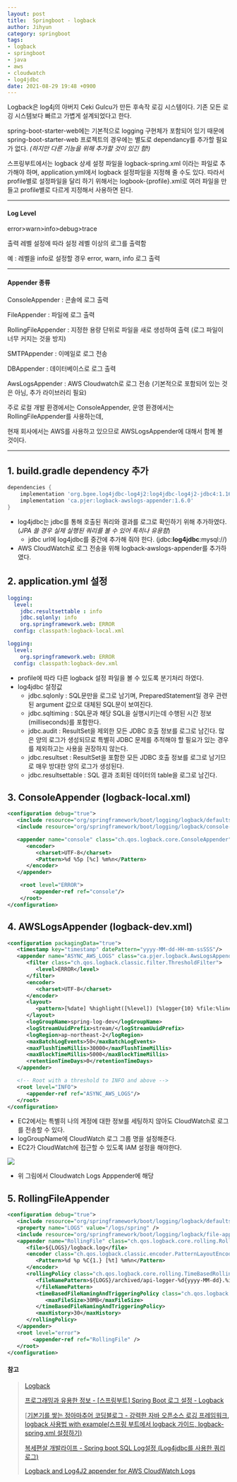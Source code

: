 ```yaml
---
layout: post
title:  Springboot - logback
author: Jihyun
category: springboot
tags:
- logback
- springboot
- java
- aws
- cloudwatch
- log4jdbc
date: 2021-08-29 19:48 +0900
---
```


Logback은 log4j의 아버지 Ceki Gulcu가 만든 후속작 로깅 시스템이다. 기존 모든 로깅 시스템보다 빠르고 가볍게 설계되었다고 한다.

spring-boot-starter-web에는 기본적으로 logging 구현체가 포함되어 있기 때문에 spring-boot-starter-web 프로젝트의 경우에는 별도로 dependancy를 추가할 필요가 없다. *(하지만 다른 기능을 위해 추가할 것이 있긴 함!)*

스프링부트에서는 logback 상세 설정 파일을 logback-spring.xml 이라는 파일로 추가해야 하며, application.yml에서 logback 설정파일을 지정해 줄 수도 있다. 따라서 profile별로 설정파일을 달리 하기 위해서는 logbook-{profile}.xml로 여러 파일을 만들고 profile별로 다르게 지정해서 사용하면 된다.

---

#### Log Level

error>warn>info>debug>trace

출력 레벨 설정에 따라 설정 레벨 이상의 로그를 출력함

예 : 레벨을 info로 설정할 경우 error, warn, info 로그 출력

---

#### Appender 종류

ConsoleAppender : 콘솔에 로그 출력

FileAppender : 파일에 로그 출력

RollingFileAppender : 지정한 용량 단위로 파일을 새로 생성하여 출력 (로그 파일이 너무 커지는 것을 방지)

SMTPAppender : 이메일로 로그 전송

DBAppender : 데이터베이스로 로그 출력

AwsLogsAppender : AWS Cloudwatch로 로그 전송 (기본적으로 포함되어  있는 것은 아님, 추가 라이브러리 필요)



주로 로컬 개발 환경에서는 ConsoleAppender, 운영 환경에서는 RollingFileAppender를 사용하는데, 

현재 회사에서는 AWS를 사용하고 있으므로 AWSLogsAppender에 대해서 함께 볼 것이다.

---

## 1. build.gradle dependency 추가

```groovy
dependencies {
    implementation 'org.bgee.log4jdbc-log4j2:log4jdbc-log4j2-jdbc4:1.16'
    implementation 'ca.pjer:logback-awslogs-appender:1.6.0'
}
```

- log4jdbc는 jdbc를 통해 호출된 쿼리와 결과를 로그로 확인하기 위해 추가하였다. (*JPA 쓸 경우 실제 실행된 쿼리를 볼 수 있어 특히나 유용함*)
  - jdbc url에 log4jdbc를 중간에 추가해 줘야 한다. (jdbc:**log4jdbc**:mysql://)
- AWS CloudWatch로 로그 전송을 위해 logback-awslogs-appender를 추가하였다.



## 2. application.yml 설정

```yaml
logging:
  level:
    jdbc.resultsettable : info
    jdbc.sqlonly: info
    org.springframework.web: ERROR
  config: classpath:logback-local.xml
```

```yaml
logging:
  level:
    org.springframework.web: ERROR
  config: classpath:logback-dev.xml
```

- profile에 따라 다른 logback 설정 파일을 볼 수 있도록 분기처리 하였다.
- log4jdbc 설정값
  - jdbc.sqlonly : SQL문만을 로그로 남기며, PreparedStatement일 경우 관련된 argument 값으로 대체된 SQL문이 보여진다.
  - jdbc.sqltiming : SQL문과 해당 SQL을 실행시키는데 수행된 시간 정보(milliseconds)를 포함한다. 
  - jdbc.audit : ResultSet을 제외한 모든 JDBC 호출 정보를 로그로 남긴다. 많은 양의 로그가 생성되므로 특별히 JDBC 문제를 추적해야 할 필요가 있는 경우를 제외하고는 사용을 권장하지 않는다. 
  - jdbc.resultset : ResultSet을 포함한 모든 JDBC 호출 정보를 로그로 남기므로 매우 방대한 양의 로그가 생성된다. 
  - jdbc.resultsettable : SQL 결과 조회된 데이터의 table을 로그로 남긴다.



## 3. ConsoleAppender (logback-local.xml)

```xml
<configuration debug="true">
   <include resource="org/springframework/boot/logging/logback/defaults.xml" />
   <include resource="org/springframework/boot/logging/logback/console-appender.xml" />

   <appender name="console" class="ch.qos.logback.core.ConsoleAppender">
      <encoder>
         <charset>UTF-8</charset>
         <Pattern>%d %5p [%c] %m%n</Pattern>
      </encoder>   
   </appender>

    <root level="ERROR">
        <appender-ref ref="console"/>
    </root>
</configuration>
```



## 4. AWSLogsAppender (logback-dev.xml)

```xml
<configuration packagingData="true">
   <timestamp key="timestamp" datePattern="yyyy-MM-dd-HH-mm-ssSSS"/>
   <appender name="ASYNC_AWS_LOGS" class="ca.pjer.logback.AwsLogsAppender">
      <filter class="ch.qos.logback.classic.filter.ThresholdFilter">
         <level>ERROR</level>
      </filter>
      <encoder>
         <charset>UTF-8</charset>
      </encoder>
      <layout>
         <pattern>[%date] %highlight([%level]) [%logger{10} %file:%line] %msg%n</pattern>
      </layout>
      <logGroupName>spring-log-dev</logGroupName>
      <logStreamUuidPrefix>stream/</logStreamUuidPrefix>
      <logRegion>ap-northeast-2</logRegion>
      <maxBatchLogEvents>50</maxBatchLogEvents>
      <maxFlushTimeMillis>30000</maxFlushTimeMillis>
      <maxBlockTimeMillis>5000</maxBlockTimeMillis>
      <retentionTimeDays>0</retentionTimeDays>
   </appender>

   <!-- Root with a threshold to INFO and above -->
   <root level="INFO">
      <appender-ref ref="ASYNC_AWS_LOGS"/>
   </root>
</configuration>
```

- EC2에서는 특별히 나의 계정에 대한 정보를 세팅하지 않아도 CloudWatch로 로그를 전송할 수 있다.
- logGroupName에 CloudWatch 로그 그룹 명을 설정해준다.
- EC2가 CloudWatch에 접근할 수 있도록 IAM 설정을 해야한다.

![](https://boxfuse.com/assets/img/cloudwatch-logs-appender.png)

- 위 그림에서 Cloudwatch Logs Apppender에 해당



## 5. RollingFileAppender

```xml
<configuration debug="true">
   <include resource="org/springframework/boot/logging/logback/defaults.xml" />
   <property name="LOGS" value="/logs/spring" />
   <include resource="org/springframework/boot/logging/logback/file-appender.xml" />
   <appender name="RollingFile" class="ch.qos.logback.core.rolling.RollingFileAppender">
      <file>${LOGS}/logback.log</file>
      <encoder class="ch.qos.logback.classic.encoder.PatternLayoutEncoder">
         <Pattern>%d %p %C{1.} [%t] %m%n</Pattern>
      </encoder>
      <rollingPolicy class="ch.qos.logback.core.rolling.TimeBasedRollingPolicy">
         <fileNamePattern>${LOGS}/archived/api-logger-%d{yyyy-MM-dd}.%i.log
         </fileNamePattern>
         <timeBasedFileNamingAndTriggeringPolicy class="ch.qos.logback.core.rolling.SizeAndTimeBasedFNATP">
            <maxFileSize>30MB</maxFileSize>
         </timeBasedFileNamingAndTriggeringPolicy>
         <maxHistory>30</maxHistory>
      </rollingPolicy>
   </appender>
   <root level="error">
   		<appender-ref ref="RollingFile" />
   </root>
</configuration>
```



#### 참고

> [Logback](http://logback.qos.ch/manual/introduction.html)
>
> [프로그래밍과 유용한 정보 - [스프링부트] Spring Boot 로그 설정 - Logback](https://yjh5369.tistory.com/entry/%EC%8A%A4%ED%94%84%EB%A7%81%EB%B6%80%ED%8A%B8-Spring-Boot-%EB%A1%9C%EA%B7%B8-%EC%84%A4%EC%A0%95-Logback)
>
> [[기본기를 쌓는 정아마추어 코딩블로그 - 강력한 자바 오픈소스 로깅 프레임워크, logback 사용법 with example(스프링 부트에서 logback 가이드, logback-spring.xml 설정하기)](https://jeong-pro.tistory.com/154)
>
> [복세편살 개발라이프 - Spring boot SQL Log설정 (Log4jdbc를 사용한 쿼리 로그)](https://www.leafcats.com/45)
>
> [Logback and Log4J2 appender for AWS CloudWatch Logs](https://boxfuse.com/blog/logback-log4j2-appender)
